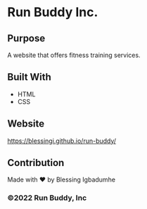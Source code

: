 # Run Buddy Inc.
## Purpose
A website that offers fitness training services.

## Built With
* HTML
* CSS

## Website
https://blessingi.github.io/run-buddy/

## Contribution
Made with ❤️ by Blessing Igbadumhe

### ©️2022 Run Buddy, Inc 
